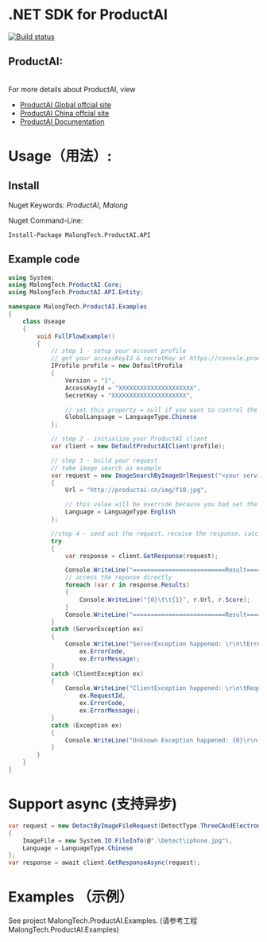 ﻿# .NET SDK for ProductAI

[![Build status](https://ci.appveyor.com/api/projects/status/34b787k7hrbk59q6/branch/master?svg=true)](https://ci.appveyor.com/project/wzh880801/productai-csharp-sdk/branch/master)

## ProductAI: 
<br>For more details about ProductAI, view 
- [ProductAI Global offcial site](http://www.productai.com) 
- [ProductAI China offcial site](http://www.productai.cn) 
- [ProductAI Documentation](https://api-doc.productai.cn/doc/pai.html)

# Usage（用法）:
## Install
Nuget Keywords: *ProductAI*, *Malong*

Nuget Command-Line:
```
Install-Package MalongTech.ProductAI.API
```
## Example code
```C#
using System;
using MalongTech.ProductAI.Core;
using MalongTech.ProductAI.API.Entity;

namespace MalongTech.ProductAI.Examples
{
    class Useage
    {
        void FullFlowExample()
        {
            // step 1 - setup your account profile
            // get your accessKeyId & secretKey at https://console.productai.cn/main#/21/service_category_id=1
            IProfile profile = new DefaultProfile
            {
                Version = "1",
                AccessKeyId = "XXXXXXXXXXXXXXXXXXXXX",
                SecretKey = "XXXXXXXXXXXXXXXXXXXXX",

                // set this property = null if you want to control the language type of each request
                GlobalLanguage = LanguageType.Chinese
            };

            // step 2 - initialize your ProductAI client
            var client = new DefaultProductAIClient(profile);

            // step 3 - build your request
            // take image search as example
            var request = new ImageSearchByImageUrlRequest("<your service id>")
            {
                Url = "http://productai.cn/img/f10.jpg",

                // this value will be override because you had set the IProfile.GlobalLanguage = LanguageType.Chinese
                Language = LanguageType.English
            };

            //step 4 - send out the request、receive the response、catch the exceptions
            try
            {
                var response = client.GetResponse(request);

                Console.WriteLine("==========================Result==========================");
                // access the reponse directly
                foreach (var r in response.Results)
                {
                    Console.WriteLine("{0}\t\t{1}", r.Url, r.Score);
                }
                Console.WriteLine("==========================Result==========================");
            }
            catch (ServerException ex)
            {
                Console.WriteLine("ServerException happened: \r\n\tErrorCode: {0}\r\n\tErrorMessage: {1}",
                    ex.ErrorCode,
                    ex.ErrorMessage);
            }
            catch (ClientException ex)
            {
                Console.WriteLine("ClientException happened: \r\n\tRequestId: {0}\r\n\tErrorCode:\r\n\t{1}\r\n\tErrorMessage: {2}",
                    ex.RequestId,
                    ex.ErrorCode,
                    ex.ErrorMessage);
            }
            catch (Exception ex)
            {
                Console.WriteLine("Unknown Exception happened: {0}\r\n{1}", ex.Message, ex.StackTrace);
            }
        }
    }
}
```

# Support async (支持异步)

```C#
var request = new DetectByImageFileRequest(DetectType.ThreeCAndElectronics)
{
    ImageFile = new System.IO.FileInfo(@".\Detect\iphone.jpg"),
    Language = LanguageType.Chinese
};
var response = await client.GetResponseAsync(request);
```

# Examples （示例）
See project MalongTech.ProductAI.Examples. (请参考工程MalongTech.ProductAI.Examples)
